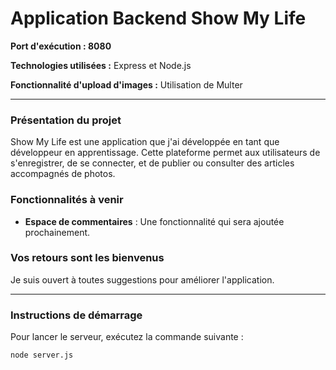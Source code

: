 # Application Backend Show My Life

**Port d'exécution : 8080**

**Technologies utilisées :** Express et Node.js

**Fonctionnalité d'upload d'images :** Utilisation de Multer

---

### Présentation du projet

Show My Life est une application que j'ai développée en tant que développeur en apprentissage. Cette plateforme permet aux utilisateurs de s'enregistrer, de se connecter, et de publier ou consulter des articles accompagnés de photos.

### Fonctionnalités à venir

- **Espace de commentaires** : Une fonctionnalité qui sera ajoutée prochainement.

### Vos retours sont les bienvenus

Je suis ouvert à toutes suggestions pour améliorer l'application.

---

### Instructions de démarrage

Pour lancer le serveur, exécutez la commande suivante :

```bash
node server.js
